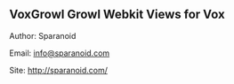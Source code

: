 VoxGrowl Growl Webkit Views for Vox
-----------------------------------

Author:	Sparanoid

Email:	info@sparanoid.com

Site:	http://sparanoid.com/

